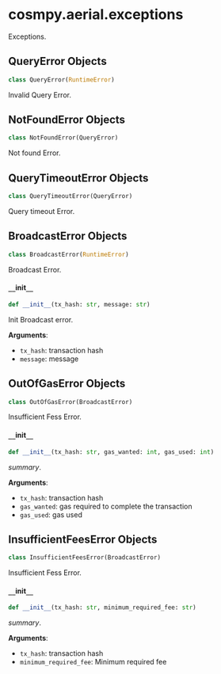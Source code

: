 <a id="cosmpy.aerial.exceptions"></a>

# cosmpy.aerial.exceptions

Exceptions.

<a id="cosmpy.aerial.exceptions.QueryError"></a>

## QueryError Objects

```python
class QueryError(RuntimeError)
```

Invalid Query Error.

<a id="cosmpy.aerial.exceptions.NotFoundError"></a>

## NotFoundError Objects

```python
class NotFoundError(QueryError)
```

Not found Error.

<a id="cosmpy.aerial.exceptions.QueryTimeoutError"></a>

## QueryTimeoutError Objects

```python
class QueryTimeoutError(QueryError)
```

Query timeout Error.

<a id="cosmpy.aerial.exceptions.BroadcastError"></a>

## BroadcastError Objects

```python
class BroadcastError(RuntimeError)
```

Broadcast Error.

<a id="cosmpy.aerial.exceptions.BroadcastError.__init__"></a>

#### `__`init`__`

```python
def __init__(tx_hash: str, message: str)
```

Init Broadcast error.

**Arguments**:

- `tx_hash`: transaction hash
- `message`: message

<a id="cosmpy.aerial.exceptions.OutOfGasError"></a>

## OutOfGasError Objects

```python
class OutOfGasError(BroadcastError)
```

Insufficient Fess Error.

<a id="cosmpy.aerial.exceptions.OutOfGasError.__init__"></a>

#### `__`init`__`

```python
def __init__(tx_hash: str, gas_wanted: int, gas_used: int)
```

_summary_.

**Arguments**:

- `tx_hash`: transaction hash
- `gas_wanted`: gas required to complete the transaction
- `gas_used`: gas used

<a id="cosmpy.aerial.exceptions.InsufficientFeesError"></a>

## InsufficientFeesError Objects

```python
class InsufficientFeesError(BroadcastError)
```

Insufficient Fess Error.

<a id="cosmpy.aerial.exceptions.InsufficientFeesError.__init__"></a>

#### `__`init`__`

```python
def __init__(tx_hash: str, minimum_required_fee: str)
```

_summary_.

**Arguments**:

- `tx_hash`: transaction hash
- `minimum_required_fee`: Minimum required fee

